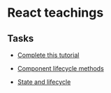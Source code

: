 # React teachings

## Tasks

- [ Complete this tutorial ](https://reactjs.org/tutorial/tutorial.html)

- [ Component lifecycle methods ](https://reactjs.org/docs/react-component.html)

- [State and lifecycle](https://reactjs.org/docs/state-and-lifecycle.html)

